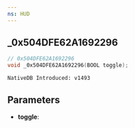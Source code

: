 ```yaml
---
ns: HUD
---
```

## _0x504DFE62A1692296

```c
// 0x504DFE62A1692296
void _0x504DFE62A1692296(BOOL toggle);
```

```
NativeDB Introduced: v1493
```

## Parameters
* **toggle**:

